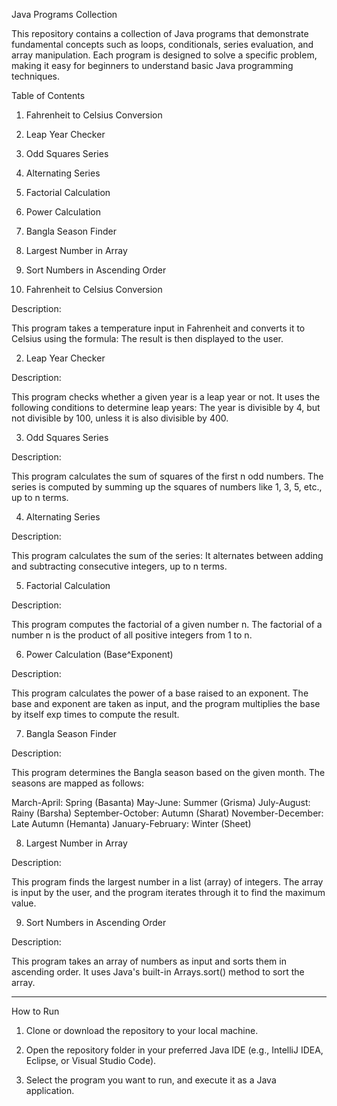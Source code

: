Java Programs Collection

This repository contains a collection of Java programs that demonstrate fundamental concepts such as loops, conditionals, series evaluation, and array manipulation. Each program is designed to solve a specific problem, making it easy for beginners to understand basic Java programming techniques.

Table of Contents

1. Fahrenheit to Celsius Conversion
2. Leap Year Checker
3. Odd Squares Series
4. Alternating Series
5. Factorial Calculation
6. Power Calculation
7. Bangla Season Finder
8. Largest Number in Array
9. Sort Numbers in Ascending Order

1. Fahrenheit to Celsius Conversion

Description:

This program takes a temperature input in Fahrenheit and converts it to Celsius using the formula:
The result is then displayed to the user.

2. Leap Year Checker

Description:

This program checks whether a given year is a leap year or not. It uses the following conditions to determine leap years:
The year is divisible by 4, but not divisible by 100, unless it is also divisible by 400.

3. Odd Squares Series

Description:

This program calculates the sum of squares of the first n odd numbers. The series is computed by summing up the squares of numbers like 1, 3, 5, etc., up to n terms.

4. Alternating Series

Description:

This program calculates the sum of the series:
It alternates between adding and subtracting consecutive integers, up to n terms.

5. Factorial Calculation

Description:

This program computes the factorial of a given number n. The factorial of a number n is the product of all positive integers from 1 to n.

6. Power Calculation (Base^Exponent)

Description:

This program calculates the power of a base raised to an exponent. The base and exponent are taken as input, and the program multiplies the base by itself exp times to compute the result.

7. Bangla Season Finder

Description:

This program determines the Bangla season based on the given month. The seasons are mapped as follows:

March-April: Spring (Basanta)
May-June: Summer (Grisma)
July-August: Rainy (Barsha)
September-October: Autumn (Sharat)
November-December: Late Autumn (Hemanta)
January-February: Winter (Sheet)


8. Largest Number in Array

Description:

This program finds the largest number in a list (array) of integers. The array is input by the user, and the program iterates through it to find the maximum value.

9. Sort Numbers in Ascending Order

Description:

This program takes an array of numbers as input and sorts them in ascending order. It uses Java's built-in Arrays.sort() method to sort the array.


---

How to Run

1. Clone or download the repository to your local machine.

2. Open the repository folder in your preferred Java IDE (e.g., IntelliJ IDEA, Eclipse, or Visual Studio Code).

3. Select the program you want to run, and execute it as a Java application.
   
